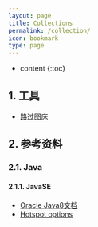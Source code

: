 ```yaml
---
layout: page
title: Collections
permalink: /collection/
icon: bookmark
type: page
---
```


* content
{:toc}

## 1. 工具
+ [路过图床](https://imgtu.com/solitaryclown)

## 2. 参考资料
### 2.1. Java
#### 2.1.1. JavaSE
- [Oracle Java8文档](https://docs.oracle.com/javase/8/docs/)
- [Hotspot options](https://docs.oracle.com/javase/8/docs/technotes/tools/windows/java.html#CBBIJCHG)
